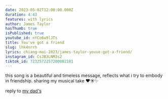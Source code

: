 ```yaml
---
date: 2023-05-02T12:00:00.000Z
duration: 4:43
features: with lyrics
author: James Taylor
hasThumb: true
isPublished: true
youtube_id: nYCo6w9lJTs
title: You've got a friend
slug: lhk4nrrh
lyrics: chiang-mai-2023/james-taylor-youve-got-a-friend/
instagram_id: CsJB3LNM3s2
tiktok_id: 7232572257200082181
---
```

this song is a beautiful and timeless message, reflects what i try to embody in friendship. sharing my musical take ❤️☀️✨

reply to [my dad's](https://www.youtube.com/watch?v=r5mcFWGpAG0)